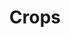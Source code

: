 ---
title: Crops
longTitle: 'Crops'
tags:
- gccommon
broaderTerm:
- "[[Forage crops Fruit crops Vegetable crops]]"
relatedTerm:
- "[[Hydroponics Agri-food products Farmlands Harvest C]]"
use:
- "[[Farm crops Cultivated crops Field crops Agricultur]]"
---